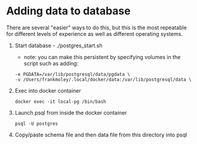 # Adding data to database

There are several "easier" ways to do this, but this is the most repeatable for different levels of experience as well as different operating systems.

1. Start database - ./postgres_start.sh
   - note: you can make this persistent by specifying volumes in the script such as adding:
   ```
   -e PGDATA=/var/lib/postgresql/data/pgdata \
   -v /Users/frankmoley/.local/docker/data:/var/lib/postgresql/data \
   ```
   
2. Exec into docker container
   ```
   docker exec -it local-pg /bin/bash
   ```

3. Launch psql from inside the docker container
   ```
   psql -U postgres
   ```
4. Copy/paste schema file and then data file from this directory into psql


